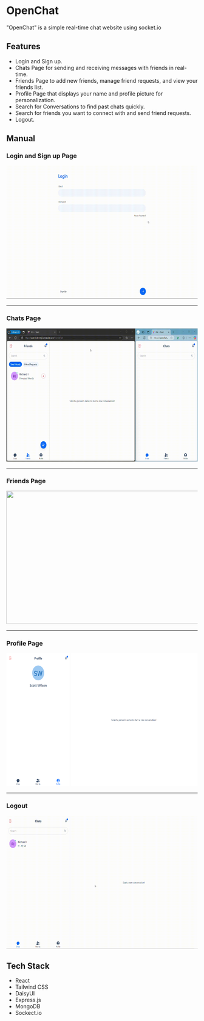 # OpenChat

"OpenChat" is a simple real-time chat website using socket.io

## Features

- Login and Sign up.
- Chats Page for sending and receiving messages with friends in real-time.
- Friends Page to add new friends, manage friend requests, and view your friends list.
- Profile Page that displays your name and profile picture for personalization.
- Search for Conversations to find past chats quickly.
- Search for friends you want to connect with and send friend requests.
- Logout.

## Manual

### Login and Sign up Page

<p align="center"><img src="frontend/public/images/gif/signup.gif" width="650" height="350"></p>

<hr />

### Chats Page

<p align="center"><img src="frontend/public/images/gif/chats.gif" width="650" height="350"></p>

<hr />

### Friends Page

<p align="center"><img src="frontend/public/images/gif/friends.gif" width="650" height="350"></p>

<hr />

### Profile Page

<p align="center"><img src="frontend/public/images/gif/profile.png" width="650" height="350"></p>

<hr />

### Logout

<p align="center"><img src="frontend/public/images/gif/logout.gif" width="650" height="350"></p>

## Tech Stack

- React
- Tailwind CSS
- DaisyUI
- Express.js
- MongoDB
- Sockect.io

